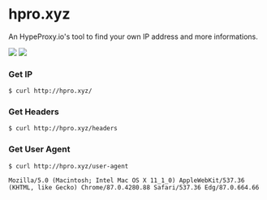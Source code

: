 # hpro.xyz

An HypeProxy.io's tool to find your own IP address and more informations.

![](https://img.shields.io/badge/Made%20With-Flask-blue)
![](https://img.shields.io/badge/license-MIT-lightgrey.svg)


### Get IP
```bash
$ curl http://hpro.xyz/
```


### Get Headers
```bash
$ curl http://hpro.xyz/headers
```


### Get User Agent
```bash
$ curl http://hpro.xyz/user-agent
```
```
Mozilla/5.0 (Macintosh; Intel Mac OS X 11_1_0) AppleWebKit/537.36 (KHTML, like Gecko) Chrome/87.0.4280.88 Safari/537.36 Edg/87.0.664.66
```
